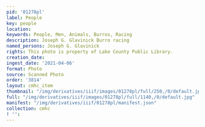 ```yaml
---
pid: '01278pl'
label: People
key: people
location: 
keywords: People, Men, Animals, Burros, Racing
description: Joseph G. Glavinick Burro racing
named_persons: Joseph G. Glavinick
rights: This photo is property of Lake County Public Library.
creation_date: 
ingest_date: '2021-04-06'
format: Photo
source: Scanned Photo
order: '3814'
layout: cmhc_item
thumbnail: "/img/derivatives/iiif/images/01278pl/full/250,/0/default.jpg"
full: "/img/derivatives/iiif/images/01278pl/full/1140,/0/default.jpg"
manifest: "/img/derivatives/iiif/01278pl/manifest.json"
collection: cmhc
! '': 
---
```

